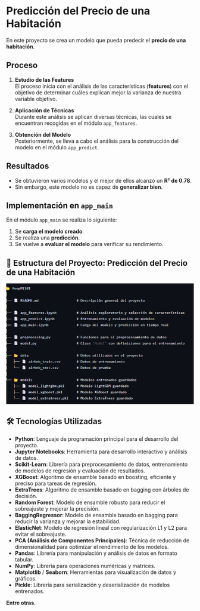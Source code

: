 # Predicción del Precio de una Habitación

En este proyecto se crea un modelo que pueda predecir el **precio de una habitación**.

## Proceso

1. **Estudio de las Features**  
   El proceso inicia con el análisis de las características (**features**) con el objetivo de determinar cuáles explican mejor la varianza de nuestra variable objetivo. 

2. **Aplicación de Técnicas**  
   Durante este análisis se aplican diversas técnicas, las cuales se encuentran recogidas en el módulo `app_features`.

3. **Obtención del Modelo**  
   Posteriormente, se lleva a cabo el análisis para la construcción del modelo en el módulo `app_predict`.

## Resultados

- Se obtuvieron varios modelos y el mejor de ellos alcanzó un **R² de 0.78**.  
- Sin embargo, este modelo no es capaz de **generalizar bien**.

## Implementación en `app_main`

En el módulo `app_main` se realiza lo siguiente:
1. Se **carga el modelo creado**.
2. Se realiza una **predicción**.
3. Se vuelve a **evaluar el modelo** para verificar su rendimiento.

## 🏨 Estructura del Proyecto: Predicción del Precio de una Habitación

![Estructura](assets/estructura.png)


## 🛠️ Tecnologías Utilizadas

- **Python**: Lenguaje de programación principal para el desarrollo del proyecto.
- **Jupyter Notebooks**: Herramienta para desarrollo interactivo y análisis de datos.
- **Scikit-Learn**: Librería para preprocesamiento de datos, entrenamiento de modelos de regresión y evaluación de resultados.
- **XGBoost**: Algoritmo de ensamble basado en boosting, eficiente y preciso para tareas de regresión.
- **ExtraTrees**: Algoritmo de ensamble basado en bagging con árboles de decisión.
- **Random Forest**: Modelo de ensamble robusto para reducir el sobreajuste y mejorar la precisión.
- **BaggingRegressor**: Modelo de ensamble basado en bagging para reducir la varianza y mejorar la estabilidad.
- **ElasticNet**: Modelo de regresión lineal con regularización L1 y L2 para evitar el sobreajuste.
- **PCA (Análisis de Componentes Principales)**: Técnica de reducción de dimensionalidad para optimizar el rendimiento de los modelos.
- **Pandas**: Librería para manipulación y análisis de datos en formato tabular.
- **NumPy**: Librería para operaciones numéricas y matrices.
- **Matplotlib** / **Seaborn**: Herramientas para visualización de datos y gráficos.
- **Pickle**: Librería para serialización y deserialización de modelos entrenados.

**Entre otras.**

